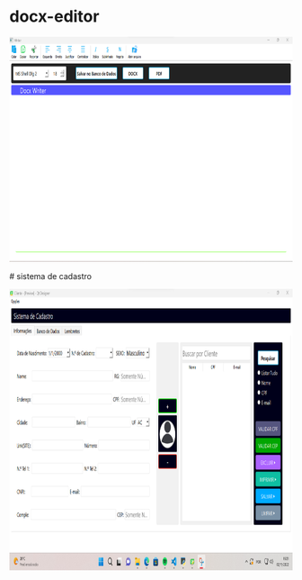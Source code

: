 # docx-editor
<p align="center">
  <img src="https://github.com/GabpsX/docx-editor/blob/fe50f2d1d70563574fb71b891e7f1a610676f065/docx-editor/img_soft.png" width="800px" height ="400px" title="img">

</p>
# sistema de cadastro

<p align="center">
  <img src="https://raw.githubusercontent.com/GabpsX/docx-editor/fe50f2d1d70563574fb71b891e7f1a610676f065/docx-editor/Captura%20de%20tela%202022-11-02%20163114.png" width="800px" height ="500px" title="img">

</p>
